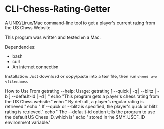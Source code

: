 # CLI-Chess-Rating-Getter
A UNIX/Linux/Mac command-line tool to get a player's current rating from the US Chess Website.

This program was written and tested on a Mac.

Dependencies:
 - bash
 - curl
 - An internet connection

Installation:
Just download or copy/paste into a text file, then run `chmod u+x <filename>`.

How to Use
From getrating --help:
    Usage: getrating [ --quick | -q | --blitz | -b ] --default-id | -d | <US CHESS ID>"
        echo "This program gets a player's chess rating from the US Chess website."
        echo "  By default, a player's regular rating is retrieved."
        echo "  If --quick or --blitz is specified, the player's quick or blitz rating is retrieved."
        echo "  The --default-id option tells the program to use the default US Chess ID, which is"
        echo '    stored in the $MY_USCF_ID environment variable.'
